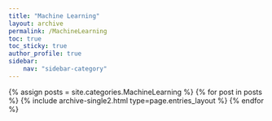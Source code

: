 ```yaml
---
title: "Machine Learning"
layout: archive
permalink: /MachineLearning
toc: true
toc_sticky: true
author_profile: true
sidebar:
    nav: "sidebar-category"
---
```



{% assign posts = site.categories.MachineLearning %}
{% for post in posts %} {% include archive-single2.html type=page.entries_layout %} {% endfor %}
